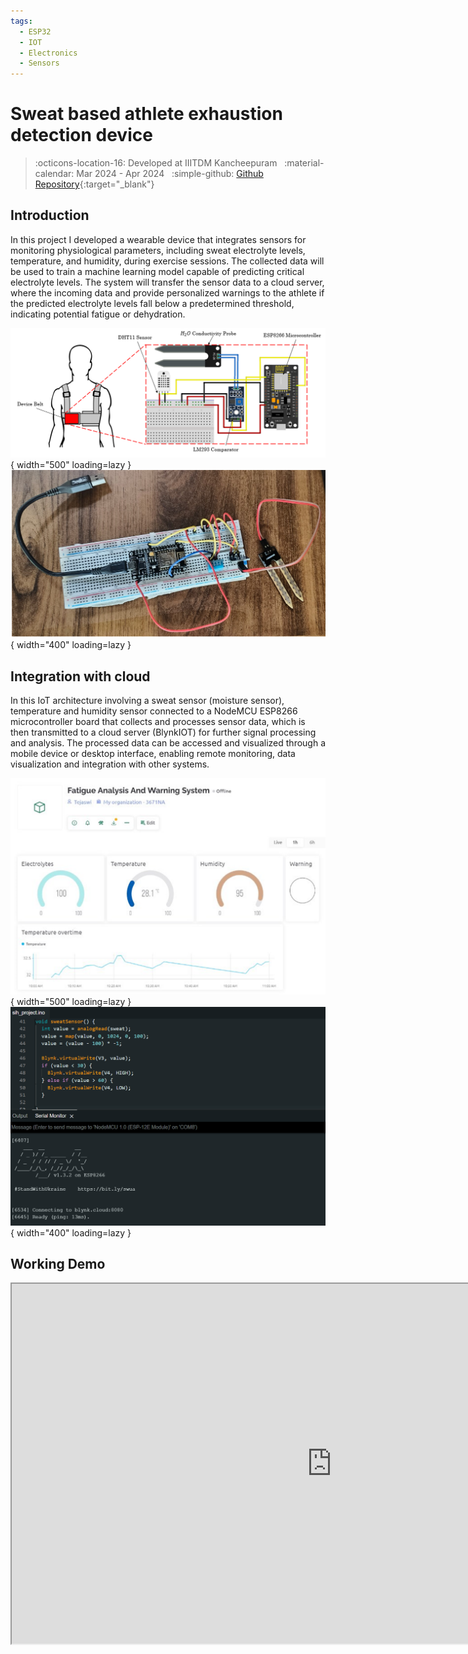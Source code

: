 ```yaml
---
tags:
  - ESP32
  - IOT
  - Electronics
  - Sensors
---
```

# Sweat based athlete exhaustion detection device
> :octicons-location-16: Developed at IIITDM Kancheepuram &nbsp;
> :material-calendar: Mar 2024 - Apr 2024 &nbsp;
> :simple-github: [Github Repository](https://github.com/tejaswisam/sweat_based_athlete_exhaustion_device){:target="_blank"}

## Introduction
In this project I developed a wearable device that integrates sensors for monitoring physiological parameters, including sweat electrolyte levels, temperature, and humidity, during exercise sessions. The collected data will be used to train a machine learning model capable of predicting critical electrolyte levels. The system will transfer the sensor data to a cloud server, where the incoming data and provide personalized warnings to the athlete if the predicted electrolyte levels fall below a predetermined threshold, indicating potential fatigue or dehydration.

![research](arch.png){ width="500" loading=lazy } ![research](sys.png){ width="400" loading=lazy }

## Integration with cloud
In this IoT architecture involving a sweat sensor (moisture sensor), temperature and humidity sensor connected to a NodeMCU ESP8266 microcontroller board that collects and processes sensor data, which is then transmitted to a cloud server (BlynkIOT) for further signal processing and analysis. The processed data can be accessed and visualized through a mobile device or desktop interface, enabling remote monitoring, data visualization and integration with other systems.

![research](iot.png){ width="500" loading=lazy } ![research](code.png){ width="400" loading=lazy }

## Working Demo

<iframe width="1024" height="576" src="https://drive.google.com/file/d/1zS24KpktAbBee6cCdrB2rR8YrwyNFFJ_/preview"></iframe>